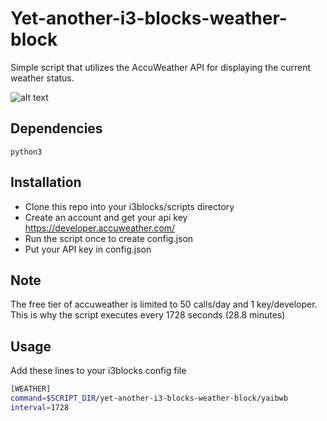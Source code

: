 # Yet-another-i3-blocks-weather-block

Simple script that utilizes the AccuWeather API for displaying the current weather status.

![alt text](https://i.imgur.com/fr5TKwL.png)

## Dependencies
```
python3
```

## Installation

- Clone this repo into your i3blocks/scripts directory
- Create an account and get your api key https://developer.accuweather.com/
- Run the script once to create config.json
- Put your API key in config.json

## Note
The free tier of accuweather is limited to 50 calls/day and 1 key/developer. This is why the script executes every 1728 seconds (28.8 minutes)

## Usage
Add these lines to your i3blocks config file

```bash
[WEATHER]
command=$SCRIPT_DIR/yet-another-i3-blocks-weather-block/yaibwb
interval=1728
```
